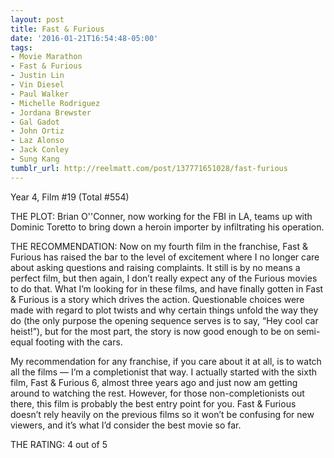 ```yaml
---
layout: post
title: Fast & Furious
date: '2016-01-21T16:54:48-05:00'
tags:
- Movie Marathon
- Fast & Furious
- Justin Lin
- Vin Diesel
- Paul Walker
- Michelle Rodriguez
- Jordana Brewster
- Gal Gadot
- John Ortiz
- Laz Alonso
- Jack Conley
- Sung Kang
tumblr_url: http://reelmatt.com/post/137771651028/fast-furious
---
```

Year 4, Film #19 (Total #554)

THE PLOT: Brian O''Conner, now working for the FBI in LA, teams up with Dominic Toretto to bring down a heroin importer by infiltrating his operation.

THE RECOMMENDATION: Now on my fourth film in the franchise, Fast & Furious has raised the bar to the level of excitement where I no longer care about asking questions and raising complaints. It still is by no means a perfect film, but then again, I don’t really expect any of the Furious movies to do that. What I’m looking for in these films, and have finally gotten in Fast & Furious is a story which drives the action. Questionable choices were made with regard to plot twists and why certain things unfold the way they do (the only purpose the opening sequence serves is to say, “Hey cool car heist!”), but for the most part, the story is now good enough to be on semi-equal footing with the cars.

My recommendation for any franchise, if you care about it at all, is to watch all the films — I’m a completionist that way. I actually started with the sixth film, Fast & Furious 6, almost three years ago and just now am getting around to watching the rest. However, for those non-completionists out there, this film is probably the best entry point for you. Fast & Furious doesn’t rely heavily on the previous films so it won’t be confusing for new viewers, and it’s what I’d consider the best movie so far.

THE RATING: 4 out of 5
